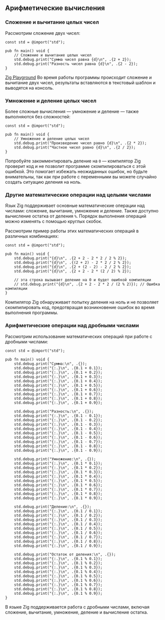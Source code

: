 ## Арифметические вычисления

### Сложение и вычитание целых чисел

Рассмотрим сложение двух чисел:

```zig
const std = @import("std");

pub fn main() void {
    // Сложение и вычитание целых чисел
    std.debug.print("Сумма чисел равна {d}\n", .{2 + 2});
    std.debug.print("Разность чисел равна {d}\n", .{2 - 2});
}
```
[Zig Playground](https://codapi.org/embed/?sandbox=zig&code=data%3A%3Bbase64%2CjY49DoJwDMV3TvHCBFEhYTUmHsRFRA0Df4iiCyERjDroIeQGhAQl8eMM7Y2sH4ODg%2B30Xvt%2B7ShU8xjz2EMPfT%2BIwlls6CJ1s6tp0cLFRCEY%2BsowsQx9D4kGKdsGFXShO52ophs1VIMaUMV73lHDOZUfl7eycBF7g9cke8oXQ45Y3thdTK1o5iu5SgWv6Spdfq2CV8KqhFYi8dKB0tuwEgctOKm8%2BBt0lMhZInfOOOfDH7jOG5c%2BAA%3D%3D)
Во время работы программы происходит сложение и вычитание двух чисел, результаты вставляются в текстовый шаблон и выводятся на консоль.

### Умножение и деление целых чисел

Более сложные вычисления — умножение и деление — также выполняются без сложностей:

```zig
const std = @import("std");

pub fn main() void {
    // Умножение и деление целых чисел
    std.debug.print("Произведение чисел равно {d}\n", .{2 * 2});
    std.debug.print("Частное чисел равно {d}\n", .{2 / 2});
}
```

Попробуйте закомментировать деление на `0` — компилятор Zig проверит код и не позволит программе скомпилироваться с этой ошибкой. Это помогает избежать неожиданных ошибок, но будьте внимательны, так как при работе с переменными вы можете случайно создать ситуацию деления на ноль.

### Другие математические операции над целыми числами

Язык Zig поддерживает основные математические операции над числами: сложение, вычитание, умножение и деление. Также доступно вычисление остатка от деления `%`. Порядок выполнения операций можно изменять с помощью круглых скобок.

Рассмотрим пример работы этих математических операций в различных комбинациях:

```zig
const std = @import("std");

pub fn main() void {
    std.debug.print("{d}\n", .{2 + 2 - 2 * 2 / 2 % 2});
    std.debug.print("{d}\n", .{(2 + 2) - 2 * 2 / 2 % 2});
    std.debug.print("{d}\n", .{2 + (2 - 2) - 2 / 2 % 2});
    std.debug.print("{d}\n", .{2 + 2 - 2 * (2 / 2) % 2});

    // эта строка вызывает деление на 0 и будет ошибкой компиляции
    // std.debug.print("{d}\n", .{2 + 2 - 2 * 2 / (2 % 2)}); // Ошибка компиляции
}

```

Компилятор Zig обнаруживает попытку деления на ноль и не позволяет скомпилировать код, предотвращая возникновение ошибок во время выполнения программы.


### Арифметические операции над дробными числами

Рассмотрим использование математических операций при работе с дробными числами:

```zig
const std = @import("std");

pub fn main() void {
    std.debug.print("Сумма:\n", .{});
    std.debug.print("{:.}\n", .{0.1 + 0.1});
    std.debug.print("{:.}\n", .{0.1 + 0.2});
    std.debug.print("{:.}\n", .{0.1 + 0.3});
    std.debug.print("{:.}\n", .{0.1 + 0.4});
    std.debug.print("{:.}\n", .{0.1 + 0.5});
    std.debug.print("{:.}\n", .{0.1 + 0.6});
    std.debug.print("{:.}\n", .{0.1 + 0.7});
    std.debug.print("{:.}\n", .{0.1 + 0.8});
    std.debug.print("{:.}\n", .{0.1 + 0.9});
    
    std.debug.print("Разность:\n", .{});
    std.debug.print("{:.}\n", .{0.1 - 0.1});
    std.debug.print("{:.}\n", .{0.1 - 0.2});
    std.debug.print("{:.}\n", .{0.1 - 0.3});
    std.debug.print("{:.}\n", .{0.1 - 0.4});
    std.debug.print("{:.}\n", .{0.1 - 0.5});
    std.debug.print("{:.}\n", .{0.1 - 0.6});
    std.debug.print("{:.}\n", .{0.1 - 0.7});
    std.debug.print("{:.}\n", .{0.1 - 0.8});
    std.debug.print("{:.}\n", .{0.1 - 0.9});

    std.debug.print("Умножение:\n", .{});
    std.debug.print("{:.}\n", .{0.1 * 0.1});
    std.debug.print("{:.}\n", .{0.1 * 0.2});
    std.debug.print("{:.}\n", .{0.1 * 0.3});
    std.debug.print("{:.}\n", .{0.1 * 0.4});
    std.debug.print("{:.}\n", .{0.1 * 0.5});
    std.debug.print("{:.}\n", .{0.1 * 0.6});
    std.debug.print("{:.}\n", .{0.1 * 0.7});
    std.debug.print("{:.}\n", .{0.1 * 0.8});
    std.debug.print("{:.}\n", .{0.1 * 0.9});

    std.debug.print("Деление:\n", .{});
    std.debug.print("{:.}\n", .{0.1 / 0.1});
    std.debug.print("{:.}\n", .{0.1 / 0.2});
    std.debug.print("{:.}\n", .{0.1 / 0.3});
    std.debug.print("{:.}\n", .{0.1 / 0.4});
    std.debug.print("{:.}\n", .{0.1 / 0.5});
    std.debug.print("{:.}\n", .{0.1 / 0.6});
    std.debug.print("{:.}\n", .{0.1 / 0.7});
    std.debug.print("{:.}\n", .{0.1 / 0.8});
    std.debug.print("{:.}\n", .{0.1 / 0.9});

    std.debug.print("Остаток от деления:\n", .{});
    std.debug.print("{:.}\n", .{0.1 % 0.1});
    std.debug.print("{:.}\n", .{0.1 % 0.2});
    std.debug.print("{:.}\n", .{0.1 % 0.3});
    std.debug.print("{:.}\n", .{0.1 % 0.4});
    std.debug.print("{:.}\n", .{0.1 % 0.5});
    std.debug.print("{:.}\n", .{0.1 % 0.6});
    std.debug.print("{:.}\n", .{0.1 % 0.7});
    std.debug.print("{:.}\n", .{0.1 % 0.8});
    std.debug.print("{:.}\n", .{0.1 % 0.9});
}
```

В языке Zig поддерживается работа с дробными числами, включая сложение, вычитание, умножение, деление и вычисление остатка.

